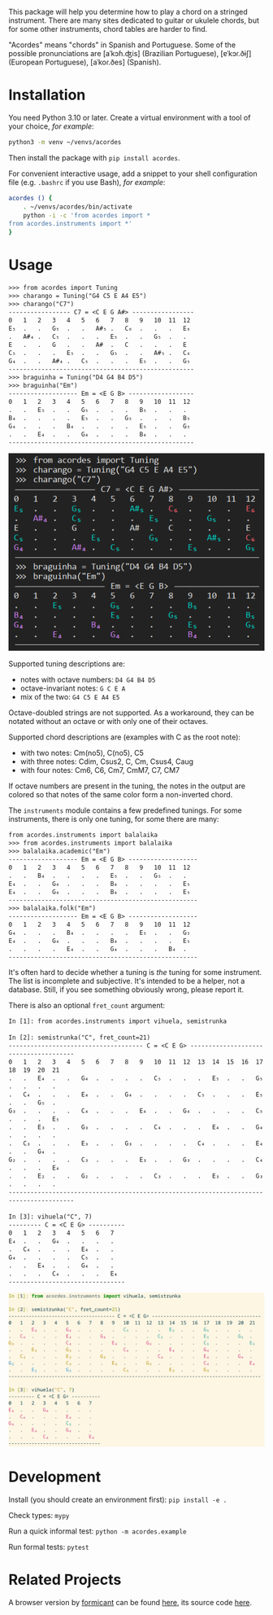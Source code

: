 This package will help you determine how to play a chord on a stringed instrument. There are many sites dedicated to guitar or ukulele chords, but for some other instruments, chord tables are harder to find.

"Acordes" means "chords" in Spanish and Portuguese. Some of the possible pronunciations are [aˈkɔɦ.ʤis] (Brazilian Portuguese), [ɐˈkɔɾ.ðɨʃ] (European Portuguese), [aˈkoɾ.ðes] (Spanish).

# Installation

You need Python 3.10 or later. Create a virtual environment with a tool of your choice, *for example*:

```sh
python3 -m venv ~/venvs/acordes
```

Then install the package with `pip install acordes`.

For convenient interactive usage, add a snippet to your shell configuration file (e.g. `.bashrc` if you use Bash), *for example*:

```bash
acordes () {
    . ~/venvs/acordes/bin/activate
    python -i -c 'from acordes import *
from acordes.instruments import *'
}
```

# Usage

```pycon
>>> from acordes import Tuning
>>> charango = Tuning("G4 C5 E A4 E5")
>>> charango("C7")
----------------- C7 = <C E G A#> -----------------
0   1   2   3   4   5   6   7   8   9   10  11  12
E₅  .   .   G₅  .   .   A#₅ .   C₆  .   .   .   E₆
.   A#₄ .   C₅  .   .   .   E₅  .   .   G₅  .   .
E   .   .   G   .   .   A#  .   C   .   .   .   E
C₅  .   .   .   E₅  .   .   G₅  .   .   A#₅ .   C₆
G₄  .   .   A#₄ .   C₅  .   .   .   E₅  .   .   G₅
---------------------------------------------------
>>> braguinha = Tuning("D4 G4 B4 D5")
>>> braguinha("Em")
------------------- Em = <E G B> ------------------
0   1   2   3   4   5   6   7   8   9   10  11  12
.   .   E₅  .   .   G₅  .   .   .   B₅  .   .   .
B₄  .   .   .   .   E₅  .   .   G₅  .   .   .   B₅
G₄  .   .   .   B₄  .   .   .   .   E₅  .   .   G₅
.   .   E₄  .   .   G₄  .   .   .   B₄  .   .   .
---------------------------------------------------
```
![output](images/output.png)

Supported tuning descriptions are:
- notes with octave numbers: `D4 G4 B4 D5`
- octave-invariant notes: `G C E A`
- mix of the two: `G4 C5 E A4 E5`

Octave-doubled strings are not supported. As a workaround, they can be notated
without an octave or with only one of their octaves.

Supported chord descriptions are (examples with C as the root note):
- with two notes: Cm(no5), C(no5), C5
- with three notes: Cdim, Csus2, C, Cm, Csus4, Caug
- with four notes: Cm6, C6, Cm7, CmM7, C7, CM7

If octave numbers are present in the tuning, the notes in the output are colored
so that notes of the same color form a non-inverted chord.

The `instruments` module contains a few predefined tunings. For some instruments,
there is only one tuning, for some there are many:

```pycon
from acordes.instruments import balalaika
>>> from acordes.instruments import balalaika
>>> balalaika.academic("Em")
------------------- Em = <E G B> -------------------
0   1   2   3   4   5   6   7   8   9   10  11  12  
.   .   B₄  .   .   .   .   E₅  .   .   G₅  .   .   
E₄  .   .   G₄  .   .   .   B₄  .   .   .   .   E₅  
E₄  .   .   G₄  .   .   .   B₄  .   .   .   .   E₅  
----------------------------------------------------
>>> balalaika.folk("Em")
------------------- Em = <E G B> -------------------
0   1   2   3   4   5   6   7   8   9   10  11  12  
G₄  .   .   .   B₄  .   .   .   .   E₅  .   .   G₅  
E₄  .   .   G₄  .   .   .   B₄  .   .   .   .   E₅  
.   .   .   .   E₄  .   .   G₄  .   .   .   B₄  .   
----------------------------------------------------
```

It's often hard to decide whether a tuning is *the* tuning for some instrument.
The list is incomplete and subjective. It's intended to be a helper, not a database.
Still, if you see something obviously wrong, please report it.

There is also an optional `fret_count` argument:

```
In [1]: from acordes.instruments import vihuela, semistrunka

In [2]: semistrunka("C", fret_count=21)
------------------------------------- C = <C E G> --------------------------------------
0   1   2   3   4   5   6   7   8   9   10  11  12  13  14  15  16  17  18  19  20  21  
.   .   E₄  .   .   G₄  .   .   .   .   C₅  .   .   .   E₅  .   .   G₅  .   .   .   .   
.   C₄  .   .   .   E₄  .   .   G₄  .   .   .   .   C₅  .   .   .   E₅  .   .   G₅  .   
G₃  .   .   .   .   C₄  .   .   .   E₄  .   .   G₄  .   .   .   .   C₅  .   .   .   E₅  
.   .   E₃  .   .   G₃  .   .   .   .   C₄  .   .   .   E₄  .   .   G₄  .   .   .   .   
.   C₃  .   .   .   E₃  .   .   G₃  .   .   .   .   C₄  .   .   .   E₄  .   .   G₄  .   
G₂  .   .   .   .   C₃  .   .   .   E₃  .   .   G₃  .   .   .   .   C₄  .   .   .   E₄  
.   .   E₂  .   .   G₂  .   .   .   .   C₃  .   .   .   E₃  .   .   G₃  .   .   .   .   
----------------------------------------------------------------------------------------

In [3]: vihuela("C", 7)
--------- C = <C E G> ----------
0   1   2   3   4   5   6   7   
E₄  .   .   G₄  .   .   .   .   
.   C₄  .   .   .   E₄  .   .   
G₄  .   .   .   .   C₅  .   .   
.   .   E₄  .   .   G₄  .   .   
.   .   .   C₄  .   .   .   E₄  
--------------------------------
```

![output2](images/output2.png)

# Development

Install (you should create an environment first): `pip install -e .`

Check types: `mypy`

Run a quick informal test: `python -m acordes.example`

Run formal tests: `pytest`

# Related Projects

A browser version by [formicant](https://github.com/formicant/) can be found [here](https://formicant.github.io/Griffbrett/), its source code [here](https://github.com/formicant/Griffbrett/).
